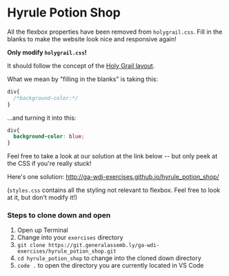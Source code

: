 # Hyrule Potion Shop

All the flexbox properties have been removed from `holygrail.css`. Fill in the blanks to make the website look nice and responsive again!

**Only modify `holygrail.css`!**

It should follow the concept of the [Holy Grail layout](https://mdn.mozillademos.org/files/3760/HolyGrailLayout.png).

What we mean by "filling in the blanks" is taking this:

```css
div{
  /*background-color:*/
}
```

...and turning it into this:

```css
div{
  background-color: blue;
}
```

Feel free to take a look at our solution at the link below -- but only peek at the CSS if you're really stuck!

Here's one solution: http://ga-wdi-exercises.github.io/hyrule_potion_shop/

(`styles.css` contains all the styling not relevant to flexbox. Feel free to look at it, but don't modify it!)

### Steps to clone down and open

1. Open up Terminal
2. Change into your `exercises` directory
3. `git clone https://git.generalassemb.ly/ga-wdi-exercises/hyrule_potion_shop.git`
4. `cd hyrule_potion_shop` to change into the cloned down directory
5. `code .` to open the directory you are currently located in VS Code
